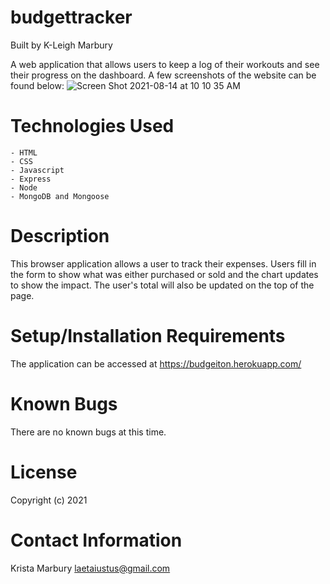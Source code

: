 # budgettracker

Built by K-Leigh Marbury

A web application that allows users to keep a log of their workouts and see their progress on the dashboard. A few screenshots of the website can be found below: 
![Screen Shot 2021-08-14 at 10 10 35 AM](https://user-images.githubusercontent.com/78391731/129450784-e4622e48-9839-4cb9-9e0e-4b96b23101b9.png)



# Technologies Used

    - HTML
    - CSS
    - Javascript
    - Express
    - Node
    - MongoDB and Mongoose

# Description

This browser application allows a user to track their expenses. Users fill in the form to show what was either purchased or sold and the chart updates to show the impact. The user's total will also be updated on the top of the page.  

# Setup/Installation Requirements

The application can be accessed at https://budgeiton.herokuapp.com/

# Known Bugs

There are no known bugs at this time.


# License

Copyright (c) 2021 

# Contact Information

Krista Marbury laetaiustus@gmail.com
